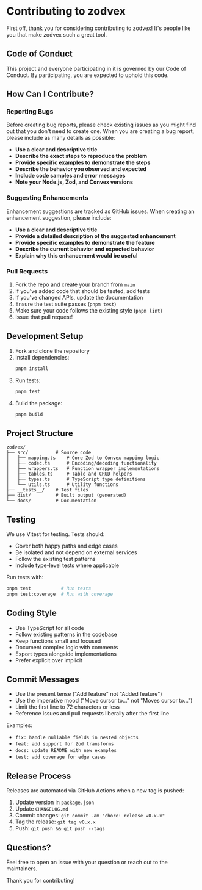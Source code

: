 # Contributing to zodvex

First off, thank you for considering contributing to zodvex! It's people like you that make zodvex such a great tool.

## Code of Conduct

This project and everyone participating in it is governed by our Code of Conduct. By participating, you are expected to uphold this code.

## How Can I Contribute?

### Reporting Bugs

Before creating bug reports, please check existing issues as you might find out that you don't need to create one. When you are creating a bug report, please include as many details as possible:

- **Use a clear and descriptive title**
- **Describe the exact steps to reproduce the problem**
- **Provide specific examples to demonstrate the steps**
- **Describe the behavior you observed and expected**
- **Include code samples and error messages**
- **Note your Node.js, Zod, and Convex versions**

### Suggesting Enhancements

Enhancement suggestions are tracked as GitHub issues. When creating an enhancement suggestion, please include:

- **Use a clear and descriptive title**
- **Provide a detailed description of the suggested enhancement**
- **Provide specific examples to demonstrate the feature**
- **Describe the current behavior and expected behavior**
- **Explain why this enhancement would be useful**

### Pull Requests

1. Fork the repo and create your branch from `main`
2. If you've added code that should be tested, add tests
3. If you've changed APIs, update the documentation
4. Ensure the test suite passes (`pnpm test`)
5. Make sure your code follows the existing style (`pnpm lint`)
6. Issue that pull request!

## Development Setup

1. Fork and clone the repository
2. Install dependencies:
   ```bash
   pnpm install
   ```
3. Run tests:
   ```bash
   pnpm test
   ```
4. Build the package:
   ```bash
   pnpm build
   ```

## Project Structure

```
zodvex/
├── src/          # Source code
│   ├── mapping.ts    # Core Zod to Convex mapping logic
│   ├── codec.ts      # Encoding/decoding functionality
│   ├── wrappers.ts   # Function wrapper implementations
│   ├── tables.ts     # Table and CRUD helpers
│   ├── types.ts      # TypeScript type definitions
│   └── utils.ts      # Utility functions
├── __tests__/    # Test files
├── dist/         # Built output (generated)
└── docs/         # Documentation
```

## Testing

We use Vitest for testing. Tests should:

- Cover both happy paths and edge cases
- Be isolated and not depend on external services
- Follow the existing test patterns
- Include type-level tests where applicable

Run tests with:
```bash
pnpm test           # Run tests
pnpm test:coverage  # Run with coverage
```

## Coding Style

- Use TypeScript for all code
- Follow existing patterns in the codebase
- Keep functions small and focused
- Document complex logic with comments
- Export types alongside implementations
- Prefer explicit over implicit

## Commit Messages

- Use the present tense ("Add feature" not "Added feature")
- Use the imperative mood ("Move cursor to..." not "Moves cursor to...")
- Limit the first line to 72 characters or less
- Reference issues and pull requests liberally after the first line

Examples:
- `fix: handle nullable fields in nested objects`
- `feat: add support for Zod transforms`
- `docs: update README with new examples`
- `test: add coverage for edge cases`

## Release Process

Releases are automated via GitHub Actions when a new tag is pushed:

1. Update version in `package.json`
2. Update `CHANGELOG.md`
3. Commit changes: `git commit -am "chore: release v0.x.x"`
4. Tag the release: `git tag v0.x.x`
5. Push: `git push && git push --tags`

## Questions?

Feel free to open an issue with your question or reach out to the maintainers.

Thank you for contributing!